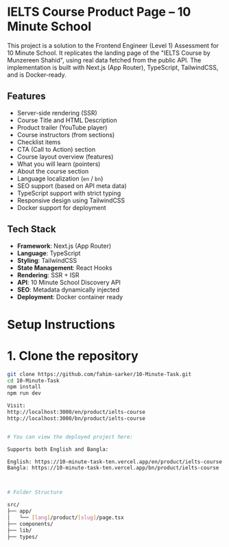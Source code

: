 # IELTS Course Product Page – 10 Minute School

This project is a solution to the Frontend Engineer (Level 1) Assessment for 10 Minute School. It replicates the landing page of the "IELTS Course by Munzereen Shahid", using real data fetched from the public API. The implementation is built with Next.js (App Router), TypeScript, TailwindCSS, and is Docker-ready.


##  Features

- Server-side rendering (SSR)
- Course Title and HTML Description
- Product trailer (YouTube player)
- Course instructors (from sections)
- Checklist items
- CTA (Call to Action) section
- Course layout overview (features)
- What you will learn (pointers)
- About the course section
- Language localization (`en` / `bn`)
- SEO support (based on API meta data)
- TypeScript support with strict typing
- Responsive design using TailwindCSS
- Docker support for deployment


## Tech Stack

- **Framework**: Next.js (App Router)
- **Language**: TypeScript
- **Styling**: TailwindCSS
- **State Management**: React Hooks
- **Rendering**: SSR + ISR
- **API**: 10 Minute School Discovery API
- **SEO**: Metadata dynamically injected
- **Deployment**: Docker container ready


# Setup Instructions

# 1. Clone the repository

```bash
git clone https://github.com/fahim-sarker/10-Minute-Task.git
cd 10-Minute-Task
npm install
npm run dev

Visit:
http://localhost:3000/en/product/ielts-course
http://localhost:3000/bn/product/ielts-course


# You can view the deployed project here:

Supports both English and Bangla:

English: https://10-minute-task-ten.vercel.app/en/product/ielts-course
Bangla: https://10-minute-task-ten.vercel.app/bn/product/ielts-course



# Folder Structure

src/
├── app/
│   └── [lang]/product/[slug]/page.tsx 
├── components/                         
├── lib/                                
├── types/    
